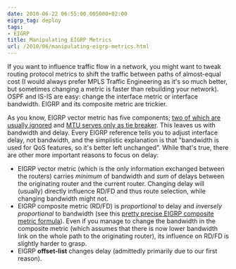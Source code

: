 ```yaml
---
date: 2010-06-22 06:55:00.005000+02:00
eigrp_tag: deploy
tags:
- EIGRP
title: Manipulating EIGRP Metrics
url: /2010/06/manipulating-eigrp-metrics.html
---
```

If you want to influence traffic flow in a network, you might want to tweak routing protocol metrics to shift the traffic between paths of almost-equal cost (I would always prefer MPLS Traffic Engineering as it's so much better, but sometimes changing a metric is faster than rebuilding your network). OSPF and IS-IS are easy: change the interface metric or interface bandwidth. EIGRP and its composite metric are trickier.

As you know, EIGRP vector metric has five components; [two of which are usually ignored](https://blog.ipspace.net/2009/06/eigrp-load-and-reliability-metrics.html) and [MTU serves only as tie breaker](https://blog.ipspace.net/2010/06/eigrp-mtu-metric.html). This leaves us with bandwidth and delay. Every EIGRP reference tells you to adjust interface delay, not bandwidth, and the simplistic explanation is that "bandwidth is used for QoS features, so it's better left unchanged". While that's true, there are other more important reasons to focus on delay:
<!--more-->
-   EIGRP vector metric (which is the only information exchanged between the routers) carries *minimum* of bandwidth and *sum* of delays between the originating router and the current router. Changing delay will (usually) directly influence RD/FD and thus route selection, while changing bandwidth might not.
-   EIGRP composite metric (RD/FD) is *proportional* to delay and *inversely proportional* to bandwidth (see this [pretty precise EIGRP composite metric formula](http://www.lastkrell.com/2006/09/13/cisco%E2%80%99s-eigrp-metric-calculations/)). Even if you manage to change the bandwidth in the composite metric (which assumes that there is now lower bandwidth link on the whole path to the originating router), its influence on RD/FD is slightly harder to grasp.
-   EIGRP **offset-list** changes delay (admittedly primarily due to our first reason).
